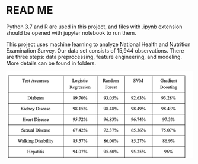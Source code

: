 # READ ME
Python 3.7 and R are used in this project, and files with .ipynb extension should be opened with jupyter notebook to run them.

This project uses machine learning to analyze National Health and Nutrition Examination Survey. Our data set consists of 15,944 observations. There are three steps: data preprocessing, feature engineering, and modeling. More details can be found in folders. 

![alt text](Modeling/result_.png)
